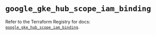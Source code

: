 # `google_gke_hub_scope_iam_binding`

Refer to the Terraform Registry for docs: [`google_gke_hub_scope_iam_binding`](https://registry.terraform.io/providers/hashicorp/google-beta/5.40.0/docs/resources/google_gke_hub_scope_iam_binding).
